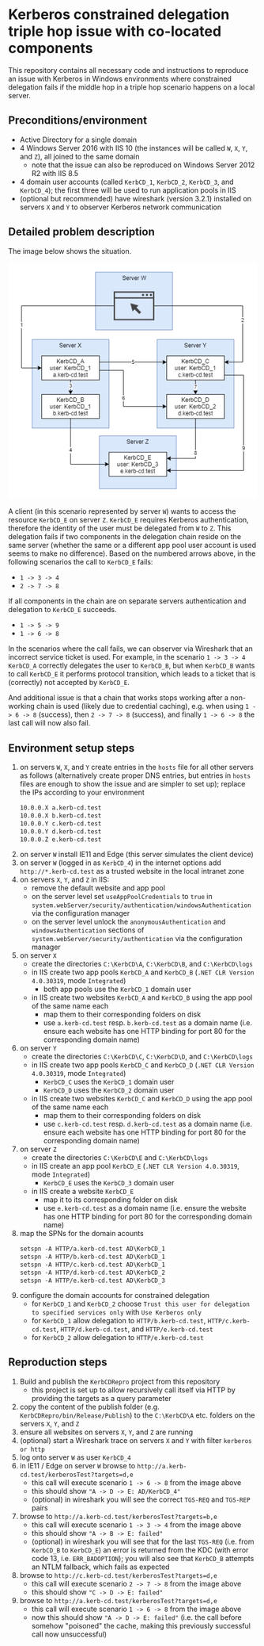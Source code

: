 # Kerberos constrained delegation triple hop issue with co-located components

This repository contains all necessary code and instructions to reproduce an issue with Kerberos in Windows environments where constrained delegation fails if the middle hop in a triple hop scenario happens on a local server.

## Preconditions/environment

- Active Directory for a single domain
- 4 Windows Server 2016 with IIS 10 (the instances will be called `W`, `X`, `Y`, and `Z`), all joined to the same domain
  - note that the issue can also be reproduced on Windows Server 2012 R2 with IIS 8.5
- 4 domain user accounts (called `KerbCD_1`, `KerbCD_2`, `KerbCD_3`, and `KerbCD_4`); the first three will be used to run application pools in IIS
- (optional but recommended) have wireshark (version 3.2.1) installed on servers `X` and `Y` to observer Kerberos network communication

## Detailed problem description

The image below shows the situation.

![Kerberos Constrained Delegation triple hop issue](/image.png?raw=true)

A client (in this scenario represented by server `W`) wants to access the resource `KerbCD_E` on server `Z`. `KerbCD_E` requires Kerberos authentication, therefore the identity of the user must be delegated from `W` to `Z`. This delegation fails if two components in the delegation chain reside on the same server (whether the same or a different app pool user account is used seems to make no difference). Based on the numbered arrows above, in the following scenarios the call to `KerbCD_E` fails:

- `1 -> 3 -> 4`
- `2 -> 7 -> 8`

If all components in the chain are on separate servers authentication and delegation to `KerbCD_E` succeeds.

- `1 -> 5 -> 9`
- `1 -> 6 -> 8`

In the scenarios where the call fails, we can observer via Wireshark that an incorrect service ticket is used. For example, in the scenario `1 -> 3 -> 4` `KerbCD_A` correctly delegates the user to `KerbCD_B`, but when `KerbCD_B` wants to call `KerbCD_E` it performs protocol transition, which leads to a ticket that is (correctly) not accepted by `KerbCD_E`.

And additional issue is that a chain that works stops working after a non-working chain is used (likely due to credential caching), e.g. when using `1 -> 6 -> 8` (success), then `2 -> 7 -> 8` (success), and finally `1 -> 6 -> 8` the last call will now also fail.

## Environment setup steps

1. on servers `W`, `X`, and `Y` create entries in the `hosts` file for all other servers as follows (alternatively create proper DNS entries, but entries in `hosts` files are enough to show the issue and are simpler to set up); replace the IPs according to your environment
    ```
    10.0.0.X a.kerb-cd.test
    10.0.0.X b.kerb-cd.test
    10.0.0.Y c.kerb-cd.test
    10.0.0.Y d.kerb-cd.test
    10.0.0.Z e.kerb-cd.test
    ```
1. on server `W` install IE11 and Edge (this server simulates the client device)
1. on server `W` (logged in as `KerbCD_4`) in the internet options add `http://*.kerb-cd.test` as a trusted website in the local intranet zone
1. on servers `X`, `Y`, and `Z` in IIS:
    - remove the default website and app pool
    - on the server level set `useAppPoolCredentials` to `true` in `system.webServer/security/authentication/windowsAuthentication` via the configuration manager
    - on the server level unlock the `anonymousAuthentication` and `windowsAuthentication` sections of `system.webServer/security/authentication` via the configuration manager
1. on server `X`
    - create the directories `C:\KerbCD\A`, `C:\KerbCD\B`, and `C:\KerbCD\logs`
    - in IIS create two app pools `KerbCD_A` and `KerbCD_B` (`.NET CLR Version 4.0.30319`, mode `Integrated`)
        - both app pools use the `KerbCD_1` domain user
    - in IIS create two websites `KerbCD_A` and `KerbCD_B` using the app pool of the same name each
        - map them to their corresponding folders on disk
        - use `a.kerb-cd.test` resp. `b.kerb-cd.test` as a domain name (i.e. ensure each website has one HTTP binding for port 80 for the corresponding domain name)
1. on server `Y`
    - create the directories `C:\KerbCD\C`, `C:\KerbCD\D`, and `C:\KerbCD\logs`
    - in IIS create two app pools `KerbCD_C` and `KerbCD_D` (`.NET CLR Version 4.0.30319`, mode `Integrated`)
        - `KerbCD_C` uses the `KerbCD_1` domain user
        - `KerbCD_D` uses the `KerbCD_2` domain user
    - in IIS create two websites `KerbCD_C` and `KerbCD_D` using the app pool of the same name each
        - map them to their corresponding folders on disk
        - use `c.kerb-cd.test` resp. `d.kerb-cd.test` as a domain name (i.e. ensure each website has one HTTP binding for port 80 for the corresponding domain name)
1. on server `Z`
    - create the directories `C:\KerbCD\E` and `C:\KerbCD\logs`
    - in IIS create an app pool `KerbCD_E` (`.NET CLR Version 4.0.30319`, mode `Integrated`)
        - `KerbCD_E` uses the `KerbCD_3` domain user
    - in IIS create a website `KerbCD_E`
        - map it to its corresponding folder on disk
        - use `e.kerb-cd.test` as a domain name (i.e. ensure the website has one HTTP binding for port 80 for the corresponding domain name)
1. map the SPNs for the domain acounts
    ```
    setspn -A HTTP/a.kerb-cd.test AD\KerbCD_1
    setspn -A HTTP/b.kerb-cd.test AD\KerbCD_1
    setspn -A HTTP/c.kerb-cd.test AD\KerbCD_1
    setspn -A HTTP/d.kerb-cd.test AD\KerbCD_2
    setspn -A HTTP/e.kerb-cd.test AD\KerbCD_3
    ```
1. configure the domain accounts for constrained delegation
    - for `KerbCD_1` and `KerbCD_2` choose `Trust this user for delegation to specified services only` with `Use Kerberos only`
    - for `KerbCD_1` allow delegation to `HTTP/b.kerb-cd.test`, `HTTP/c.kerb-cd.test`, `HTTP/d.kerb-cd.test`, and `HTTP/e.kerb-cd.test`
    - for `KerbCD_2` allow delegation to `HTTP/e.kerb-cd.test`

## Reproduction steps

1. Build and publish the `KerbCDRepro` project from this repository
    - this project is set up to allow recursively call itself via HTTP by providing the targets as a query parameter
1. copy the content of the publish folder (e.g. `KerbCDRepro/bin/Release/Publish`) to the `C:\KerbCD\A` etc. folders on the servers `X`, `Y`, and `Z`
1. ensure all websites on servers `X`, `Y`, and `Z` are running
1. (optional) start a Wireshark trace on servers `X` and `Y` with filter `kerberos or http`
1. log onto server `W` as user `KerbCD_4`
1. in IE11 / Edge on server `W` browse to `http://a.kerb-cd.test/kerberosTest?targets=d,e`
    - this call will execute scenario `1 -> 6 -> 8` from the image above
    - this should show `"A -> D -> E: AD/KerbCD_4"`
    - (optional) in wireshark you will see the correct `TGS-REQ` and `TGS-REP` pairs
1. browse to `http://a.kerb-cd.test/kerberosTest?targets=b,e`
    - this call will execute scenario `1 -> 3 -> 4` from the image above
    - this should show `"A -> B -> E: failed"`
    - (optional) in wireshark you will see that for the last `TGS-REQ` (i.e. from `KerbCD_B` to `KerbCD_E`) an error is returned from the KDC (with error code 13, i.e. `ERR_BADOPTION`); you will also see that `KerbCD_B` attempts an NTLM fallback, which fails as expected
1. browse to `http://c.kerb-cd.test/kerberosTest?targets=d,e`
    - this call will execute scenario `2 -> 7 -> 8` from the image above
    - this should show `"C -> D -> E: failed"`
1. browse to `http://a.kerb-cd.test/kerberosTest?targets=d,e`
    - this call will execute scenario `1 -> 6 -> 8` from the image above
    - now this should show `"A -> D -> E: failed"` (i.e. the call before somehow "poisoned" the cache, making this previously successful call now unsuccessful)
